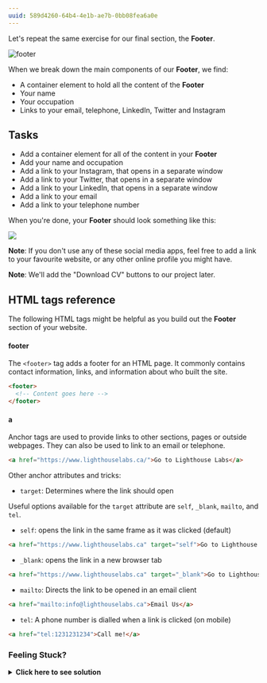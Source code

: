 ```yaml
---
uuid: 589d4260-64b4-4e1b-ae7b-0bb08fea6a0e
---
```


Let's repeat the same exercise for our final section, the **Footer**.

![footer](https://d3vv6lp55qjaqc.cloudfront.net/items/0e0t2Z2E1t0z1b09200x/%5B6840019aa5f6af6cb8b9423a6e797711%5D_Image+2017-08-26+at+3.22.58+PM.png)

When we break down the main components of our **Footer**, we find:

- A container element to hold all the content of the **Footer**
- Your name
- Your occupation
- Links to your email, telephone, LinkedIn, Twitter and Instagram


## Tasks

- Add a container element for all of the content in your **Footer**
- Add your name and occupation
- Add a link to your Instagram, that opens in a separate window
- Add a link to your Twitter, that opens in a separate window
- Add a link to your LinkedIn, that opens in a separate window
- Add a link to your email
- Add a link to your telephone number

When you're done, your **Footer** should look something like this:

![](https://cl.ly/0v171Z1D0c0f/Image%202017-12-19%20at%201.35.13%20PM.png)

**Note**: If you don't use any of these social media apps, feel free to add a link to your favourite website, or any other online profile you might have.

**Note**: We'll add the "Download CV" buttons to our project later.

## HTML tags reference

The following HTML tags might be helpful as you build out the **Footer** section of your website.

#### footer

The `<footer>` tag adds a footer for an HTML page. It commonly contains contact information, links, and information about who built the site.

```html
<footer>
  <!-- Content goes here -->
</footer>
```

#### a

Anchor tags are used to provide links to other sections, pages or outside webpages. They can also be used to link to an email or telephone.

```html
<a href="https://www.lighthouselabs.ca/">Go to Lighthouse Labs</a>
```

Other anchor attributes and tricks:

- `target`: Determines where the link should open

Useful options available for the `target` attribute are `self`, `_blank`, `mailto`, and `tel`.

- `self`: opens the link in the same frame as it was clicked (default)

```html
<a href="https://www.lighthouselabs.ca" target="self">Go to Lighthouse Labs</a>
```

- `_blank`: opens the link in a new browser tab

```html
<a href="https://www.lighthouselabs.ca" target="_blank">Go to Lighthouse Labs</a>
```

- `mailto`: Directs the link to be opened in an email client

```html
<a href="mailto:info@lighthouselabs.ca">Email Us</a>
```

- `tel`: A phone number is dialled when a link is clicked (on mobile)

```html
<a href="tel:1231231234">Call me!</a>
```

### Feeling Stuck? 

<details>
  <summary><strong>Click here to see solution</strong></summary>
  Verify that your About Section structure looks similar to the following:

  ```html
    <footer>
        <div>
            <h2>Gage Malone</h2>
            <h4>Designer &amp; Developer</h4>
        </div>
        <ul>
            <li>
                <a href="mailto:info@gagemalone.com">Email: info@gagemalone.com</a>
            </li>
            <li>
                <a href="tel:1231231234">Telephone: 123 123 1234</a>
            </li>
            <li>
                <a href="">LinkedIn</a>
            </li>
            <li>
                <a href="">Twitter</a>
            </li>
            <li>
                <a href="">Instagram</a>
            </li>
        </ul>
    </footer>
  ```
</details>